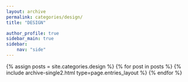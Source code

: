 ```yaml
---
layout: archive
permalink: categories/design/
title: "DESIGN"

author_profile: true
sidebar_main: true
sidebar:
    nav: "side"
---
```


{% assign posts = site.categories.design %}
{% for post in posts %} {% include archive-single2.html type=page.entries_layout %} {% endfor %}
